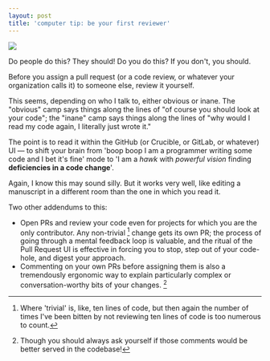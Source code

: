 ```yaml
---
layout: post
title: 'computer tip: be your first reviewer'
---
```

![](http://i.imgur.com/OoI0XBZ.jpg)

Do people do this? They should! Do you do this?  If you don't, you should.

Before you assign a pull request (or a code review, or whatever your organization calls it) to someone else, review it yourself.

This seems, depending on who I talk to, either obvious or inane.  The "obvious" camp says things along the lines of "of course you should look at your code"; the "inane" camp says things along the lines of "why would I read my code again, I literally just wrote it."

The point is to read it within the GitHub (or Crucible, or GitLab, or whatever) UI — to shift your brain from 'boop boop I am a programmer writing some code and I bet it's fine' mode to 'I am a _hawk_ with _powerful vision_ finding **deficiencies in a code change**'.

Again, I know this may sound silly.  But it works very well, like editing a manuscript in a different room than the one in which you read it.

Two other addendums to this:

- Open PRs and review your code even for projects for which you are the only contributor.  Any non-trivial [^1] change gets its own PR; the process of going through a mental feedback loop is valuable, and the ritual of the Pull Request UI is effective in forcing you to stop, step out of your code-hole, and digest your approach.
- Commenting on your own PRs before assigning them is also a tremendously ergonomic way to explain particularly complex or conversation-worthy bits of your changes. [^2]

[^1]: Where 'trivial' is, like, ten lines of code, but then again the number of times I've been bitten by not reviewing ten lines of code is too numerous to count.
[^2]: Though you should always ask yourself if those comments would be better served in the codebase!
